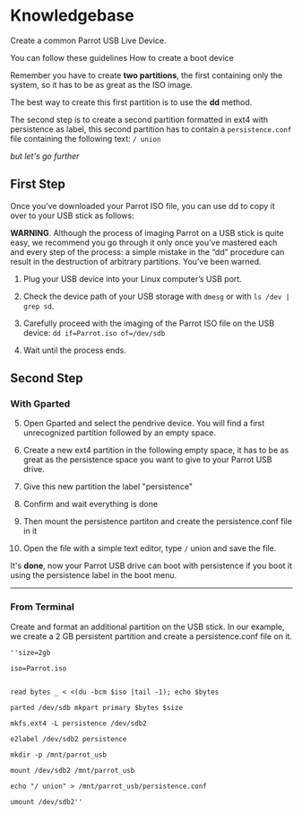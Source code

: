 # Knowledgebase #


Create a common Parrot USB Live Device.

You can follow these guidelines How to create a boot device

Remember you have to create **two partitions**, the first containing only the system, so it has to be as great as the ISO image.

The best way to create this first partition is to use the **dd** method.

The second step is to create a second partition formatted in ext4 with persistence as label, this second partition has to contain a `persistence.conf` file containing the following text: `/ union`


*but let's go further*


## First Step ##


Once you’ve downloaded your Parrot ISO file, you can use dd to copy it over to your USB stick as follows:

**WARNING**. Although the process of imaging Parrot on a USB stick is quite easy, 
we recommend you go through it only once you’ve mastered each and every step of the process:
a simple mistake in the “dd” procedure can result in the destruction of arbitrary partitions. You’ve been warned.

1. Plug your USB device into your Linux computer’s USB port.

2. Check the device path of your USB storage with `dmesg` or with `ls /dev | grep sd`.

3. Carefully proceed with the imaging of the Parrot ISO file on the USB device: `dd if=Parrot.iso of=/dev/sdb`

4. Wait until the process ends.


## Second Step ##
### With Gparted ###


5. Open Gparted and select the pendrive device. You will find a first unrecognized partition followed by an empty space.

6. Create a new ext4 partition in the following empty space, it has to be as great as the persistence space you want to give to your Parrot USB drive.

7. Give this new partition the label "persistence"

8. Confirm and wait everything is done

9. Then mount the persistence partiton and create the persistence.conf file in it

10. Open the file with a simple text editor, type `/` union and save the file.



It's **done**, now your Parrot USB drive can boot with persistence if you boot it using the persistence label in the boot menu.



----
### From Terminal ###


Create and format an additional partition on the USB stick. In our example, we create a 2 GB persistent partition and create a persistence.conf file on it.


    ''size=2gb

    iso=Parrot.iso


    read bytes _ < <(du -bcm $iso |tail -1); echo $bytes

    parted /dev/sdb mkpart primary $bytes $size

    mkfs.ext4 -L persistence /dev/sdb2

    e2label /dev/sdb2 persistence

    mkdir -p /mnt/parrot_usb

    mount /dev/sdb2 /mnt/parrot_usb

    echo "/ union" > /mnt/parrot_usb/persistence.conf

    umount /dev/sdb2''
